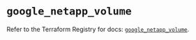 # `google_netapp_volume`

Refer to the Terraform Registry for docs: [`google_netapp_volume`](https://registry.terraform.io/providers/hashicorp/google/6.29.0/docs/resources/netapp_volume).
